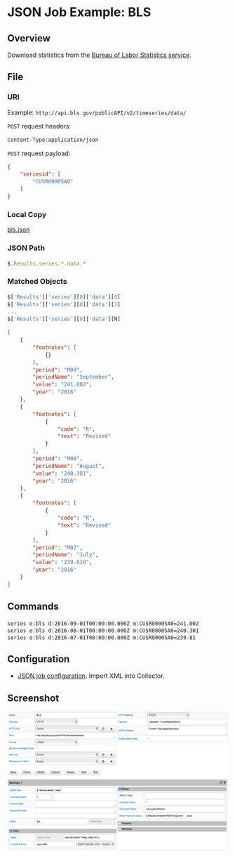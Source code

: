 # JSON Job Example: BLS

## Overview

Download statistics from the [Bureau of Labor Statistics service](http://www.bls.gov).

## File

### URI

Example: `http://api.bls.gov/publicAPI/v2/timeseries/data/`

`POST` request headers:

```txt
Content-Type:application/json
```

`POST` request payload:

```json
{
    "seriesid": [
        "CUSR0000SA0"
    ]
}
```

### Local Copy

[bls.json](bls.json)

### JSON Path

```javascript
$.Results.series.*.data.*
```

### Matched Objects

```javascript
$['Results']['series'][0]['data'][0]
$['Results']['series'][0]['data'][1]
...
$['Results']['series'][0]['data'][N]
```

```json
[
    {
        "footnotes": [
            {}
        ],
        "period": "M09",
        "periodName": "September",
        "value": "241.002",
        "year": "2016"
    },
    {
        "footnotes": [
            {
                "code": "R",
                "text": "Revised"
            }
        ],
        "period": "M08",
        "periodName": "August",
        "value": "240.301",
        "year": "2016"
    },
    {
        "footnotes": [
            {
                "code": "R",
                "text": "Revised"
            }
        ],
        "period": "M07",
        "periodName": "July",
        "value": "239.810",
        "year": "2016"
    }
]
```

## Commands

```ls
series e:bls d:2016-09-01T00:00:00.000Z m:CUSR0000SA0=241.002
series e:bls d:2016-08-01T00:00:00.000Z m:CUSR0000SA0=240.301
series e:bls d:2016-07-01T00:00:00.000Z m:CUSR0000SA0=239.81
```

## Configuration

* [JSON job configuration](bls-job.xml). Import XML into Collector.

## Screenshot

![Job Screenshot](./bls-config.png)
